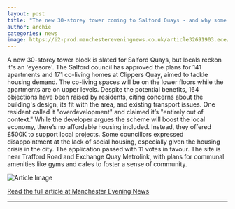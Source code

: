 ```yaml
---
layout: post
title: "The new 30-storey tower coming to Salford Quays - and why some people aren't happy about it"
author: archie
categories: news
image: https://i2-prod.manchestereveningnews.co.uk/article32691903.ece/ALTERNATES/s1200/0_JS384639486.jpg
---
```

A new 30-storey tower block is slated for Salford Quays, but locals reckon it's an 'eyesore'. The Salford council has approved the plans for 141 apartments and 171 co-living homes at Clippers Quay, aimed to tackle housing demand. The co-living spaces will be on the lower floors while the apartments are on upper levels. Despite the potential benefits, 164 objections have been raised by residents, citing concerns about the building's design, its fit with the area, and existing transport issues. One resident called it "overdevelopment" and claimed it’s "entirely out of context." While the developer argues the scheme will boost the local economy, there’s no affordable housing included. Instead, they offered £500K to support local projects. Some councillors expressed disappointment at the lack of social housing, especially given the housing crisis in the city. The application passed with 11 votes in favour. The site is near Trafford Road and Exchange Quay Metrolink, with plans for communal amenities like gyms and cafes to foster a sense of community.

![Article Image](https://i2-prod.manchestereveningnews.co.uk/article32691903.ece/ALTERNATES/s1200/0_JS384639486.jpg)

[Read the full article at Manchester Evening News](https://www.manchestereveningnews.co.uk/news/greater-manchester-news/new-30-storey-tower-coming-32691899)

---
